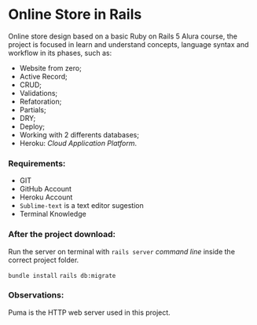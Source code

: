 # 	Online Store in Rails

Online store design based on a basic Ruby on Rails 5 Alura course, the project is focused in learn and understand concepts, language syntax and workflow in its phases, such as:

 * Website from zero;
 * Active Record;
 * CRUD;
 * Validations;
 * Refatoration;
 * Partials;
 * DRY;
 * Deploy;
 * Working with 2 differents databases;
 * Heroku: _Cloud Application Platform_.

### Requirements:

* GIT
* GitHub Account
* Heroku Account
* `Sublime-text` is a text editor sugestion
* Terminal Knowledge

###  After the project download:

Run the server on terminal with `rails server` _command line_ inside the correct project folder.

`bundle install`
`rails db:migrate`

### Observations:

Puma is the HTTP web server used in this project.
